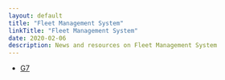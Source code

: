 ```yaml
---
layout: default
title: "Fleet Management System"
linkTitle: "Fleet Management System"
date: 2020-02-06
description: News and resources on Fleet Management System
---
```


* [G7](https://www.english.g7.com.cn/)

